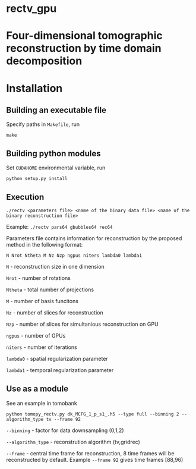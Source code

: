 # rectv_gpu
# Four-dimensional tomographic reconstruction by time domain decomposition

# Installation
## Building an executable file
Specify paths in `Makefile`, run

`make`

## Building python modules
Set `CUDAHOME` environmental variable, run

`python setup.py install`

## Execution
`./rectv <parameters file> <name of the binary data file> <name of the binary reconstruction file>` 
  
Example: `./rectv pars64 gbubbles64 rec64`

Parameters file contains information for reconstruction by the proposed method in the following format:

`N Nrot Ntheta M Nz Nzp ngpus niters
lambda0 lambda1`

`N` - reconstruction size in one dimension

`Nrot` - number of rotations

`Ntheta` - total number of projections

`M` - number of basis funcitons

`Nz` - number of slices for reconstruction

`Nzp` - number of slices for simultanious reconstruction on GPU

`ngpus` - number of GPUs

`niters` - number of iterations

`lambda0` - spatial regularization parameter

`lambda1` - temporal regularization parameter

## Use as a module 
See an example in tomobank <ref>

`python tomopy_rectv.py dk_MCFG_1_p_s1_.h5 --type full --binning 2 --algorithm_type tv --frame 92` 

`--binning` - factor for data downsampling (0,1,2)

`--algorithm_type` - reconstrution algorithm (tv,gridrec)

`--frame` - central time frame for reconstruction, 8 time frames will be reconstructed by default. Example `--frame 92` gives time frames [88,96)
